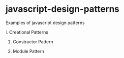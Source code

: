 # javascript-design-patterns
Examples of javascript design patterns

I. Creational Patterns
1. Constructor Pattern

2. Module Pattern

